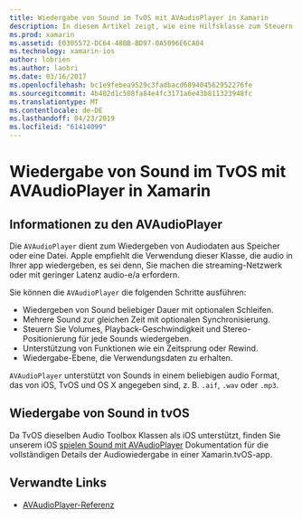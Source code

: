 ```yaml
---
title: Wiedergabe von Sound im TvOS mit AVAudioPlayer in Xamarin
description: In diesem Artikel zeigt, wie eine Hilfsklasse zum Steuern der Wiedergabe von sound mithilfe einer AVAudioPlayer in einer Xamarin.iOS-Anwendung verwendet wird.
ms.prod: xamarin
ms.assetid: E0305572-DC64-48BB-BD97-0A5096E6CA04
ms.technology: xamarin-ios
author: lobrien
ms.author: laobri
ms.date: 03/16/2017
ms.openlocfilehash: bc1e9febea9529c3fadbacd689404562952276fe
ms.sourcegitcommit: 4b402d1c508fa84e4fc3171a6e43b811323948fc
ms.translationtype: MT
ms.contentlocale: de-DE
ms.lasthandoff: 04/23/2019
ms.locfileid: "61414099"
---
```

# <a name="playing-sound-in-tvos-with-avaudioplayer-in-xamarin"></a>Wiedergabe von Sound im TvOS mit AVAudioPlayer in Xamarin

## <a name="about-the-avaudioplayer"></a>Informationen zu den AVAudioPlayer

Die `AVAudioPlayer` dient zum Wiedergeben von Audiodaten aus Speicher oder eine Datei. Apple empfiehlt die Verwendung dieser Klasse, die audio in Ihrer app wiedergeben, es sei denn, Sie machen die streaming-Netzwerk oder mit geringer Latenz audio-e/a erfordern.

Sie können die `AVAudioPlayer` die folgenden Schritte ausführen:

- Wiedergeben von Sound beliebiger Dauer mit optionalen Schleifen.
- Mehrere Sound zur gleichen Zeit mit optionalen Synchronisierung.
- Steuern Sie Volumes, Playback-Geschwindigkeit und Stereo-Positionierung für jede Sounds wiedergeben.
- Unterstützung von Funktionen wie ein Zeitsprung oder Rewind.
- Wiedergabe-Ebene, die Verwendungsdaten zu erhalten.

`AVAudioPlayer` unterstützt von Sounds in einem beliebigen audio Format, das von iOS, TvOS und OS X angegeben sind, z. B. `.aif`, `.wav` oder `.mp3`.

## <a name="playing-sounds-in-tvos"></a>Wiedergabe von Sound in tvOS

Da TvOS dieselben Audio Toolbox Klassen als iOS unterstützt, finden Sie unserem iOS [spielen Sound mit AVAudioPlayer](https://github.com/xamarin/recipes/tree/master/Recipes/ios/media/sound/avaudioplayer) Dokumentation für die vollständigen Details der Audiowiedergabe in einer Xamarin.tvOS-app.



## <a name="related-links"></a>Verwandte Links

- [AVAudioPlayer-Referenz](https://developer.apple.com/library/ios/documentation/AVFoundation/Reference/AVAudioPlayerClassReference/)
